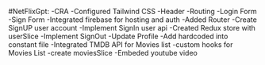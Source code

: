 #NetFlixGpt: 
-CRA
-Configured Tailwind CSS
-Header
-Routing
-Login Form
-Sign Form
-Integrated firebase for hosting and auth
-Added Router
-Create SignUP user account
-Implement SignIn user api
-Created Redux store with userSlice
-Implement SignOut
-Update Profile
-Add hardcoded into constant file
-Integrated TMDB API for Movies list
-custom hooks for Movies List
-create moviesSlice
-Embeded youtube video